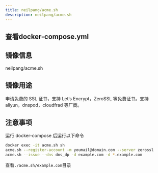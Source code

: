 ```yaml
---
title: neilpang/acme.sh
description: neilpang/acme.sh
---
```


## 查看docker-compose.yml

## 镜像信息

neilpang/acme.sh  

## 镜像用途

申请免费的 SSL 证书，支持 Let‘s Encrypt，ZeroSSL 等免费证书。支持 aliyun，dnspod，cloudfrad 等厂商。

## 注意事项

运行 docker-compose 后运行以下命令

```bash
docker exec -it acme.sh sh
acme.sh --register-account -m youmail@domain.com --server zerossl
acme.sh --issue --dns dns_dp -d example.com -d *.example.com
```

查看`./acme.sh/example.com`目录

